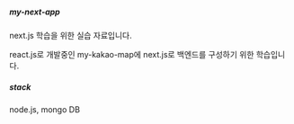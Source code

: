 ##### my-next-app

next.js 학습을 위한 실습 자료입니다.

react.js로 개발중인 my-kakao-map에 next.js로 백엔드를 구성하기 위한 학습입니다.

##### stack

node.js, mongo DB
